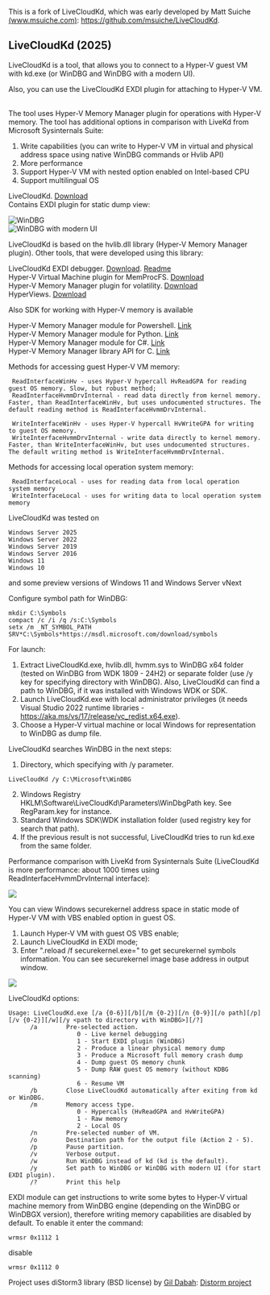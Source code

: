 This is a fork of LiveCloudKd, which was early developed by Matt Suiche [(www.msuiche.com)](https://www.msuiche.com): https://github.com/msuiche/LiveCloudKd.

## LiveCloudKd (2025)

LiveCloudKd is a tool, that allows you to connect to a Hyper-V guest VM with kd.exe (or WinDBG and WinDBG with a modern UI). 

Also, you can use the LiveCloudKd EXDI plugin for attaching to Hyper-V VM.  

The tool uses Hyper-V Memory Manager plugin for operations with Hyper-V memory.
The tool has additional options in comparison with LiveKd from Microsoft Sysinternals Suite:

1. Write capabilities (you can write to Hyper-V VM in virtual and physical address space using native WinDBG commands or Hvlib API)
2. More performance
3. Support Hyper-V VM with nested option enabled on Intel-based CPU
4. Support multilingual OS

LiveCloudKd. [Download](https://github.com/gerhart01/LiveCloudKd/releases/download/v3.0.0.20250226/LiveCloudKd.v3.0.0.20250226-release.zip)  
Contains EXDI plugin for static dump view:    

![WinDBG](images/image01.png)  
![WinDBG with modern UI](images/image02.png)  

LiveCloudKd is based on the hvlib.dll library (Hyper-V Memory Manager plugin). Other tools, that were developed using this library:

LiveCloudKd EXDI debugger.                    [Download](https://github.com/gerhart01/LiveCloudKd/releases/download/v1.0.22021109/LiveCloudKd.EXDI.debugger.v1.0.22021109.zip). [Readme](https://github.com/gerhart01/LiveCloudKd/blob/master/ExdiKdSample/LiveDebugging.md)  
Hyper-V Virtual Machine plugin for MemProcFS. [Download](https://github.com/gerhart01/LiveCloudKd/releases/download/v1.5.20250226/leechcore_hyperv_plugin_26.02.2025.zip)  
Hyper-V Memory Manager plugin for volatility. [Download](https://github.com/gerhart01/Hyper-V-Tools/releases/download/v1.0.20240427/Hyper-V.Memory.Manager.plugin.for.volatility.v1.0.20240427.zip)  
HyperViews.                                   [Download](https://github.com/gerhart01/Hyper-V-Tools/tree/main/HyperViews)  

Also SDK for working with Hyper-V memory is available  

Hyper-V Memory Manager module for Powershell. [Link](https://github.com/gerhart01/Hyper-V-Tools/tree/main/HvlibPowershell)  
Hyper-V Memory Manager module for Python.     [Link](https://github.com/gerhart01/LiveCloudKd/tree/master/LiveCloudKdPy)  
Hyper-V Memory Manager module for C#.         [Link](https://github.com/gerhart01/LiveCloudKd/tree/master/hvlibdotnet)  
Hyper-V Memory Manager library API for C.     [Link](https://github.com/gerhart01/LiveCloudKd/tree/master/LiveCloudKdSdk)  

Methods for accessing guest Hyper-V VM memory: 
```
 ReadInterfaceWinHv - uses Hyper-V hypercall HvReadGPA for reading guest OS memory. Slow, but robust method; 
 ReadInterfaceHvmmDrvInternal - read data directly from kernel memory. Faster, than ReadInterfaceWinHv, but uses undocumented structures. The default reading method is ReadInterfaceHvmmDrvInternal.

 WriteInterfaceWinHv - uses Hyper-V hypercall HvWriteGPA for writing to guest OS memory.
 WriteInterfaceHvmmDrvInternal - write data directly to kernel memory. Faster, than WriteInterfaceWinHv, but uses undocumented structures. The default writing method is WriteInterfaceHvmmDrvInternal.
```

Methods for accessing local operation system memory:
```
 ReadInterfaceLocal - uses for reading data from local operation system memory  
 WriteInterfaceLocal - uses for writing data to local operation system memory  
```

LiveCloudKd was tested on 
```
Windows Server 2025
Windows Server 2022 
Windows Server 2019  
Windows Server 2016 
Windows 11
Windows 10
```

and some preview versions of Windows 11 and Windows Server vNext

Configure symbol path for WinDBG:

``` 
mkdir C:\Symbols
compact /c /i /q /s:C:\Symbols
setx /m _NT_SYMBOL_PATH SRV*C:\Symbols*https://msdl.microsoft.com/download/symbols
```

For launch:

1. Extract LiveCloudKd.exe, hvlib.dll, hvmm.sys to WinDBG x64 folder (tested on WinDBG from WDK 1809 - 24H2) or separate folder (use /y key for specifying directory with WinDBG). 
    Also, LiveCloudKd can find a path to WinDBG, if it was installed with Windows WDK or SDK.
2. Launch LiveCloudKd.exe with local administrator privileges (it needs Visual Studio 2022 runtime libraries - https://aka.ms/vs/17/release/vc_redist.x64.exe).
3. Choose a Hyper-V virtual machine or local Windows for representation to WinDBG as dump file.  

LiveCloudKd searches WinDBG in the next steps:

1. Directory, which specifying with /y parameter.

```
LiveCloudKd /y C:\Microsoft\WinDBG
```
2. Windows Registry HKLM\Software\LiveCloudKd\Parameters\WinDbgPath key. See RegParam.key for instance. 
3. Standard Windows SDK\WDK installation folder (used registry key for search that path).
4. If the previous result is not successful, LiveCloudKd tries to run kd.exe from the same folder.

Performance comparison with LiveKd from Sysinternals Suite (LiveCloudKd is more performance: about 1000 times using ReadInterfaceHvmmDrvInternal interface):

![](images/image03.png)

You can view Windows securekernel address space in static mode of Hyper-V VM with VBS enabled option in guest OS.

1. Launch Hyper-V VM with guest OS VBS enable;
2. Launch LiveCloudKd in EXDI mode;
3. Enter ".reload /f securekernel.exe=<addr>" to get securekernel symbols information. You can see securekernel image base address in output window.

![](images/image04.png)

LiveCloudKd options:

``` 
Usage: LiveCloudKd.exe [/a {0-6}][/b][/m {0-2}][/n {0-9}][/o path][/p][/v {0-2}][/w][/y <path to directory with WinDBG>][/?]
      /a        Pre-selected action.
                   0 - Live kernel debugging
                   1 - Start EXDI plugin (WinDBG)
                   2 - Produce a linear physical memory dump
                   3 - Produce a Microsoft full memory crash dump
                   4 - Dump guest OS memory chunk
                   5 - Dump RAW guest OS memory (without KDBG scanning)
                   6 - Resume VM
      /b        Close LiveCloudKd automatically after exiting from kd or WinDBG.
      /m        Memory access type.
                   0 - Hypercalls (HvReadGPA and HvWriteGPA)
                   1 - Raw memory
                   2 - Local OS
      /n        Pre-selected number of VM.
      /o        Destination path for the output file (Action 2 - 5).
      /p        Pause partition.
      /v        Verbose output.
      /w        Run WinDBG instead of kd (kd is the default).
      /y        Set path to WinDBG or WinDBG with modern UI (for start EXDI plugin).
      /?        Print this help
``` 

EXDI module can get instructions to write some bytes to Hyper-V virtual machine memory from WinDBG engine (depending on the WinDBG or WinDBGX version), therefore writing memory capabilities are disabled by default.
To enable it enter the command:

```
wrmsr 0x1112 1
```

disable
```
wrmsr 0x1112 0
```

Project uses diStorm3 library (BSD license) by [Gil Dabah](https://x.com/_arkon): [Distorm project](https://github.com/gdabah/distorm)
